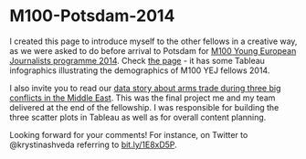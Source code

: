 M100-Potsdam-2014
=================

I created this page to introduce myself to the other fellows in a creative way, as we were asked to do before arrival to Potsdam for [M100 Young European Journalists programme 2014](http://m100-data-community.m100potsdam.org/main/index).
Check [the page](bit.ly/1zmr7IR) - it has some Tableau infographics illustrating the demographics of M100 YEJ fellows 2014.  

I also invite you to read our [data story about arms trade during three big conflicts in the Middle East](bit.ly/1E8xD5P). This was the final project me and my team delivered at the end of the fellowship. I was responsible for building the three scatter plots in Tableau as well as for overall content planning.

Looking forward for your comments! For instance, on Twitter to @krystinashveda referring to [bit.ly/1E8xD5P](bit.ly/1E8xD5P).
